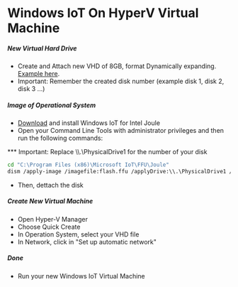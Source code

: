 # Windows IoT On HyperV Virtual Machine

##### New Virtual Hard Drive
- Create and Attach new VHD of 8GB, format Dynamically expanding. [Example here](https://technet.microsoft.com/pt-br/library/gg318052(v=ws.10).aspx).
- Important: Remember the created disk number (example disk 1, disk 2, disk 3 ...)

##### Image of Operational System
  - [Download]((https://www.microsoft.com/en-us/software-download/windowsiot)) and install Windows IoT for Intel Joule
  - Open your Command Line Tools with administrator privileges and then run the following commands:

*** Important: Replace \\\\.\PhysicalDrive1 for the number of your disk

```sh
cd "C:\Program Files (x86)\Microsoft IoT\FFU\Joule"
dism /apply-image /imagefile:flash.ffu /applyDrive:\\.\PhysicalDrive1 /skipPlatformCheck
```

- Then, dettach the disk

##### Create New Virtual Machine 

- Open Hyper-V Manager
- Choose Quick Create
- In Operation System, select your VHD file
- In Network, click in "Set up automatic network"

##### Done

- Run your new Windows IoT Virtual Machine
